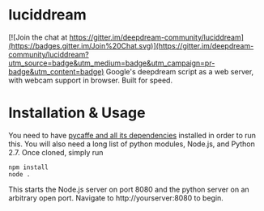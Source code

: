 # luciddream

[![Join the chat at https://gitter.im/deepdream-community/luciddream](https://badges.gitter.im/Join%20Chat.svg)](https://gitter.im/deepdream-community/luciddream?utm_source=badge&utm_medium=badge&utm_campaign=pr-badge&utm_content=badge)
Google's deepdream script as a web server, with webcam support in browser. Built for speed.

# Installation & Usage

You need to have [pycaffe and all its dependencies](https://github.com/BVLC/caffe) installed in order to run this. You will also need a long list of python modules, Node.js, and Python 2.7. Once cloned, simply run

    npm install
    node .

This starts the Node.js server on port 8080 and the python server on an arbitrary open port. Navigate to http://yourserver:8080 to begin.
